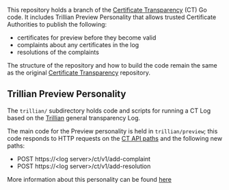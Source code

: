 
This repository holds a branch of the [Certificate Transparency](https://www.certificate-transparency.org/) (CT) Go code. It includes Trillian Preview Personality that allows trusted Certificate Authorities to publish the following:

 - certificates for preview before they become valid
 - complaints about any certificates in the log
 - resolutions of the complaints

The structure of the repository and how to build the code remain the same as the original [Certificate Transparency](https://github.com/google/certificate-transparency-go) repository.

## Trillian Preview Personality

The `trillian/` subdirectory holds code and scripts for running a CT Log based
on the [Trillian](https://github.com/google/trillian) general transparency Log.

The main code for the Preview personality is held in `trillian/preview`; this code
responds to HTTP requests on the
[CT API paths](https://tools.ietf.org/html/rfc6962#section-4) and the following new paths:

- POST https://\<log server\>/ct/v1/add-complaint
- POST https://\<log server\>/ct/v1/add-resolution

More information about this personality can be found [here](https://docs.google.com/document/d/1FkwrqNcB4q0CLIPWh0Sq0dRbHruGuRyQ6MDW3efvC88/edit#)